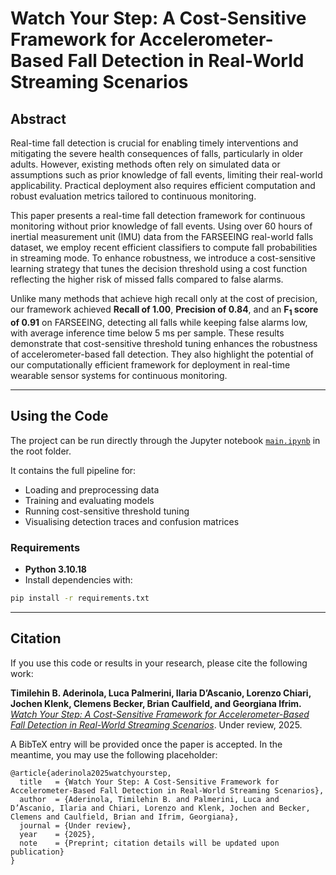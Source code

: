 # Watch Your Step: A Cost-Sensitive Framework for Accelerometer-Based Fall Detection in Real-World Streaming Scenarios

## Abstract
Real-time fall detection is crucial for enabling timely interventions and mitigating the severe health consequences of falls, particularly in older adults. However, existing methods often rely on simulated data or assumptions such as prior knowledge of fall events, limiting their real-world applicability. Practical deployment also requires efficient computation and robust evaluation metrics tailored to continuous monitoring.

This paper presents a real-time fall detection framework for continuous monitoring without prior knowledge of fall events. Using over 60 hours of inertial measurement unit (IMU) data from the FARSEEING real-world falls dataset, we employ recent efficient classifiers to compute fall probabilities in streaming mode. To enhance robustness, we introduce a cost-sensitive learning strategy that tunes the decision threshold using a cost function reflecting the higher risk of missed falls compared to false alarms.

Unlike many methods that achieve high recall only at the cost of precision, our framework achieved **Recall of 1.00**, **Precision of 0.84**, and an **F<sub>1</sub> score of 0.91** on FARSEEING, detecting all falls while keeping false alarms low, with average inference time below 5 ms per sample. These results demonstrate that cost-sensitive threshold tuning enhances the robustness of accelerometer-based fall detection. They also highlight the potential of our computationally efficient framework for deployment in real-time wearable sensor systems for continuous monitoring.

---

## Using the Code
The project can be run directly through the Jupyter notebook [`main.ipynb`](./main.ipynb) in the root folder.  

It contains the full pipeline for:
- Loading and preprocessing data  
- Training and evaluating models  
- Running cost-sensitive threshold tuning  
- Visualising detection traces and confusion matrices  

### Requirements
- **Python 3.10.18**  
- Install dependencies with:
```bash
pip install -r requirements.txt
```

---

## Citation

If you use this code or results in your research, please cite the following work:

**Timilehin B. Aderinola, Luca Palmerini, Ilaria D’Ascanio, Lorenzo Chiari, Jochen Klenk, Clemens Becker, Brian Caulfield, and Georgiana Ifrim.**
[_Watch Your Step: A Cost-Sensitive Framework for Accelerometer-Based Fall Detection in Real-World Streaming Scenarios_](https://www.arxiv.org/abs/2509.11789). Under review, 2025.

A BibTeX entry will be provided once the paper is accepted. In the meantime, you may use the following placeholder:

```
@article{aderinola2025watchyourstep,
  title   = {Watch Your Step: A Cost-Sensitive Framework for Accelerometer-Based Fall Detection in Real-World Streaming Scenarios},
  author  = {Aderinola, Timilehin B. and Palmerini, Luca and D’Ascanio, Ilaria and Chiari, Lorenzo and Klenk, Jochen and Becker, Clemens and Caulfield, Brian and Ifrim, Georgiana},
  journal = {Under review},
  year    = {2025},
  note    = {Preprint; citation details will be updated upon publication}
}
```
